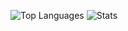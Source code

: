 ![Top Languages](https://github-readme-stats.vercel.app/api?username=Ju1-js&count_private=true&show_icons=true&theme=merko&border_radius=5&border_color=0A0F0B)
![Stats](https://github-readme-stats.vercel.app/api?username=Ju1-js)
